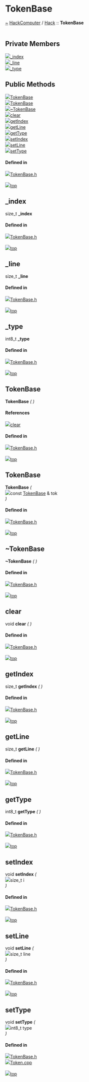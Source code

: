 <a id="tokenbase"></a>
<h1>TokenBase</h1>
<a id="a01283"></a>
<a href="https://github.com/CharlesCarley/HackComputer#~">~</a>
<a href="index.md#index">HackComputer</a>
<span class="inline-text">/</span>
<a href="a00891.md#hack">Hack</a>
<span class="inline-text">::</span>
<span class="bold-text"><b>TokenBase</b></span>
<br/>
<br/>
<a id="private-members"></a>
<h2>Private Members</h2>
<span class="icon-list-item"><a href="#_index" class="icon-list-item"><img src="../images/class.svg" class="icon-list-item"/><span class="icon-list-item">_index</span>
</a>
</span>
<br/>
<span class="icon-list-item"><a href="#_line" class="icon-list-item"><img src="../images/class.svg" class="icon-list-item"/><span class="icon-list-item">_line</span>
</a>
</span>
<br/>
<span class="icon-list-item"><a href="#_type" class="icon-list-item"><img src="../images/class.svg" class="icon-list-item"/><span class="icon-list-item">_type</span>
</a>
</span>
<br/>
<a id="public-methods"></a>
<h2>Public Methods</h2>
<span class="icon-list-item"><a href="#tokenbase" class="icon-list-item"><img src="../images/class.svg" class="icon-list-item"/><span class="icon-list-item">TokenBase</span>
</a>
</span>
<br/>
<span class="icon-list-item"><a href="#tokenbase" class="icon-list-item"><img src="../images/class.svg" class="icon-list-item"/><span class="icon-list-item">TokenBase</span>
</a>
</span>
<br/>
<span class="icon-list-item"><a href="#~tokenbase" class="icon-list-item"><img src="../images/class.svg" class="icon-list-item"/><span class="icon-list-item">~TokenBase</span>
</a>
</span>
<br/>
<span class="icon-list-item"><a href="#clear" class="icon-list-item"><img src="../images/class.svg" class="icon-list-item"/><span class="icon-list-item">clear</span>
</a>
</span>
<br/>
<span class="icon-list-item"><a href="#getindex" class="icon-list-item"><img src="../images/class.svg" class="icon-list-item"/><span class="icon-list-item">getIndex</span>
</a>
</span>
<br/>
<span class="icon-list-item"><a href="#getline" class="icon-list-item"><img src="../images/class.svg" class="icon-list-item"/><span class="icon-list-item">getLine</span>
</a>
</span>
<br/>
<span class="icon-list-item"><a href="#gettype" class="icon-list-item"><img src="../images/class.svg" class="icon-list-item"/><span class="icon-list-item">getType</span>
</a>
</span>
<br/>
<span class="icon-list-item"><a href="#setindex" class="icon-list-item"><img src="../images/class.svg" class="icon-list-item"/><span class="icon-list-item">setIndex</span>
</a>
</span>
<br/>
<span class="icon-list-item"><a href="#setline" class="icon-list-item"><img src="../images/class.svg" class="icon-list-item"/><span class="icon-list-item">setLine</span>
</a>
</span>
<br/>
<span class="icon-list-item"><a href="#settype" class="icon-list-item"><img src="../images/class.svg" class="icon-list-item"/><span class="icon-list-item">setType</span>
</a>
</span>
<br/>
<a id="defined-in"></a>
<h4>Defined in</h4>
<span class="icon-list-item"><a href="https://github.com/CharlesCarley/HackComputer/blob/master/Source/Utils/ParserBase/TokenBase.h#L28" class="icon-list-item"><img src="../images/file.svg" class="icon-list-item"/><span class="icon-list-item">TokenBase.h</span>
</a>
</span>
<br/>
<br/>
<span class="icon-list-item"><a href="#tokenbase" class="icon-list-item"><img src="../images/jumpToTop.svg" class="icon-list-item"/><span class="icon-list-item">top</span>
</a>
</span>
<a id="_index"></a>
<h2>_index</h2>
<span class="inline-text">size_t</span>
<span class="bold-text"><b>_index</b></span>
<br/>
<a id="defined-in"></a>
<h4>Defined in</h4>
<span class="icon-list-item"><a href="https://github.com/CharlesCarley/HackComputer/blob/master/Source/Utils/ParserBase/TokenBase.h#L30" class="icon-list-item"><img src="../images/file.svg" class="icon-list-item"/><span class="icon-list-item">TokenBase.h</span>
</a>
</span>
<br/>
<br/>
<span class="icon-list-item"><a href="#tokenbase" class="icon-list-item"><img src="../images/jumpToTop.svg" class="icon-list-item"/><span class="icon-list-item">top</span>
</a>
</span>
<br/>
<a id="_line"></a>
<h2>_line</h2>
<span class="inline-text">size_t</span>
<span class="bold-text"><b>_line</b></span>
<br/>
<a id="defined-in"></a>
<h4>Defined in</h4>
<span class="icon-list-item"><a href="https://github.com/CharlesCarley/HackComputer/blob/master/Source/Utils/ParserBase/TokenBase.h#L32" class="icon-list-item"><img src="../images/file.svg" class="icon-list-item"/><span class="icon-list-item">TokenBase.h</span>
</a>
</span>
<br/>
<br/>
<span class="icon-list-item"><a href="#tokenbase" class="icon-list-item"><img src="../images/jumpToTop.svg" class="icon-list-item"/><span class="icon-list-item">top</span>
</a>
</span>
<br/>
<a id="_type"></a>
<h2>_type</h2>
<span class="inline-text">int8_t</span>
<span class="bold-text"><b>_type</b></span>
<br/>
<a id="defined-in"></a>
<h4>Defined in</h4>
<span class="icon-list-item"><a href="https://github.com/CharlesCarley/HackComputer/blob/master/Source/Utils/ParserBase/TokenBase.h#L31" class="icon-list-item"><img src="../images/file.svg" class="icon-list-item"/><span class="icon-list-item">TokenBase.h</span>
</a>
</span>
<br/>
<br/>
<span class="icon-list-item"><a href="#tokenbase" class="icon-list-item"><img src="../images/jumpToTop.svg" class="icon-list-item"/><span class="icon-list-item">top</span>
</a>
</span>
<br/>
<a id="tokenbase"></a>
<h2>TokenBase</h2>
<span class="bold-text"><b>TokenBase</b></span>
<span class="italic-text"><i>(</i></span>
<span class="italic-text"><i>)</i></span>
<a id="references"></a>
<h4>References</h4>
<div class="paragraph">
<span class="paragraph"><img src="../images/class.svg"/><a href="a01283.md#clear">clear</a>
</span>
</div>
<a id="defined-in"></a>
<h4>Defined in</h4>
<span class="icon-list-item"><a href="https://github.com/CharlesCarley/HackComputer/blob/master/Source/Utils/ParserBase/TokenBase.h#L35" class="icon-list-item"><img src="../images/file.svg" class="icon-list-item"/><span class="icon-list-item">TokenBase.h</span>
</a>
</span>
<br/>
<br/>
<span class="icon-list-item"><a href="#tokenbase" class="icon-list-item"><img src="../images/jumpToTop.svg" class="icon-list-item"/><span class="icon-list-item">top</span>
</a>
</span>
<br/>
<a id="tokenbase"></a>
<h2>TokenBase</h2>
<span class="bold-text"><b>TokenBase</b></span>
<span class="italic-text"><i>(</i></span>
<div class="paragraph">
<span class="paragraph"><img src="../images/horSpace24px.svg"/><span class="inline-text">const </span>
<a href="a01283.md#tokenbase">TokenBase</a>
<span class="inline-text"> &amp;</span>
<span class="inline-text">tok</span>
</span>
</div>
<span class="italic-text"><i>)</i></span>
<a id="defined-in"></a>
<h4>Defined in</h4>
<span class="icon-list-item"><a href="https://github.com/CharlesCarley/HackComputer/blob/master/Source/Utils/ParserBase/TokenBase.h#L43" class="icon-list-item"><img src="../images/file.svg" class="icon-list-item"/><span class="icon-list-item">TokenBase.h</span>
</a>
</span>
<br/>
<br/>
<span class="icon-list-item"><a href="#tokenbase" class="icon-list-item"><img src="../images/jumpToTop.svg" class="icon-list-item"/><span class="icon-list-item">top</span>
</a>
</span>
<br/>
<a id="~tokenbase"></a>
<h2>~TokenBase</h2>
<span class="bold-text"><b>~TokenBase</b></span>
<span class="italic-text"><i>(</i></span>
<span class="italic-text"><i>)</i></span>
<a id="defined-in"></a>
<h4>Defined in</h4>
<span class="icon-list-item"><a href="https://github.com/CharlesCarley/HackComputer/blob/master/Source/Utils/ParserBase/TokenBase.h#L45" class="icon-list-item"><img src="../images/file.svg" class="icon-list-item"/><span class="icon-list-item">TokenBase.h</span>
</a>
</span>
<br/>
<br/>
<span class="icon-list-item"><a href="#tokenbase" class="icon-list-item"><img src="../images/jumpToTop.svg" class="icon-list-item"/><span class="icon-list-item">top</span>
</a>
</span>
<br/>
<a id="clear"></a>
<h2>clear</h2>
<span class="inline-text">void</span>
<span class="bold-text"><b>clear</b></span>
<span class="italic-text"><i>(</i></span>
<span class="italic-text"><i>)</i></span>
<a id="defined-in"></a>
<h4>Defined in</h4>
<span class="icon-list-item"><a href="https://github.com/CharlesCarley/HackComputer/blob/master/Source/Utils/ParserBase/TokenBase.h#L47" class="icon-list-item"><img src="../images/file.svg" class="icon-list-item"/><span class="icon-list-item">TokenBase.h</span>
</a>
</span>
<br/>
<br/>
<span class="icon-list-item"><a href="#tokenbase" class="icon-list-item"><img src="../images/jumpToTop.svg" class="icon-list-item"/><span class="icon-list-item">top</span>
</a>
</span>
<br/>
<a id="getindex"></a>
<h2>getIndex</h2>
<span class="inline-text">size_t</span>
<span class="bold-text"><b>getIndex</b></span>
<span class="italic-text"><i>(</i></span>
<span class="italic-text"><i>)</i></span>
<a id="defined-in"></a>
<h4>Defined in</h4>
<span class="icon-list-item"><a href="https://github.com/CharlesCarley/HackComputer/blob/master/Source/Utils/ParserBase/TokenBase.h#L58" class="icon-list-item"><img src="../images/file.svg" class="icon-list-item"/><span class="icon-list-item">TokenBase.h</span>
</a>
</span>
<br/>
<br/>
<span class="icon-list-item"><a href="#tokenbase" class="icon-list-item"><img src="../images/jumpToTop.svg" class="icon-list-item"/><span class="icon-list-item">top</span>
</a>
</span>
<br/>
<a id="getline"></a>
<h2>getLine</h2>
<span class="inline-text">size_t</span>
<span class="bold-text"><b>getLine</b></span>
<span class="italic-text"><i>(</i></span>
<span class="italic-text"><i>)</i></span>
<a id="defined-in"></a>
<h4>Defined in</h4>
<span class="icon-list-item"><a href="https://github.com/CharlesCarley/HackComputer/blob/master/Source/Utils/ParserBase/TokenBase.h#L62" class="icon-list-item"><img src="../images/file.svg" class="icon-list-item"/><span class="icon-list-item">TokenBase.h</span>
</a>
</span>
<br/>
<br/>
<span class="icon-list-item"><a href="#tokenbase" class="icon-list-item"><img src="../images/jumpToTop.svg" class="icon-list-item"/><span class="icon-list-item">top</span>
</a>
</span>
<br/>
<a id="gettype"></a>
<h2>getType</h2>
<span class="inline-text">int8_t</span>
<span class="bold-text"><b>getType</b></span>
<span class="italic-text"><i>(</i></span>
<span class="italic-text"><i>)</i></span>
<a id="defined-in"></a>
<h4>Defined in</h4>
<span class="icon-list-item"><a href="https://github.com/CharlesCarley/HackComputer/blob/master/Source/Utils/ParserBase/TokenBase.h#L60" class="icon-list-item"><img src="../images/file.svg" class="icon-list-item"/><span class="icon-list-item">TokenBase.h</span>
</a>
</span>
<br/>
<br/>
<span class="icon-list-item"><a href="#tokenbase" class="icon-list-item"><img src="../images/jumpToTop.svg" class="icon-list-item"/><span class="icon-list-item">top</span>
</a>
</span>
<br/>
<a id="setindex"></a>
<h2>setIndex</h2>
<span class="inline-text">void</span>
<span class="bold-text"><b>setIndex</b></span>
<span class="italic-text"><i>(</i></span>
<div class="paragraph">
<span class="paragraph"><img src="../images/horSpace24px.svg"/><span class="inline-text">size_t</span>
<span class="inline-text">i</span>
</span>
</div>
<span class="italic-text"><i>)</i></span>
<a id="defined-in"></a>
<h4>Defined in</h4>
<span class="icon-list-item"><a href="https://github.com/CharlesCarley/HackComputer/blob/master/Source/Utils/ParserBase/TokenBase.h#L66" class="icon-list-item"><img src="../images/file.svg" class="icon-list-item"/><span class="icon-list-item">TokenBase.h</span>
</a>
</span>
<br/>
<br/>
<span class="icon-list-item"><a href="#tokenbase" class="icon-list-item"><img src="../images/jumpToTop.svg" class="icon-list-item"/><span class="icon-list-item">top</span>
</a>
</span>
<br/>
<a id="setline"></a>
<h2>setLine</h2>
<span class="inline-text">void</span>
<span class="bold-text"><b>setLine</b></span>
<span class="italic-text"><i>(</i></span>
<div class="paragraph">
<span class="paragraph"><img src="../images/horSpace24px.svg"/><span class="inline-text">size_t</span>
<span class="inline-text">line</span>
</span>
</div>
<span class="italic-text"><i>)</i></span>
<a id="defined-in"></a>
<h4>Defined in</h4>
<span class="icon-list-item"><a href="https://github.com/CharlesCarley/HackComputer/blob/master/Source/Utils/ParserBase/TokenBase.h#L68" class="icon-list-item"><img src="../images/file.svg" class="icon-list-item"/><span class="icon-list-item">TokenBase.h</span>
</a>
</span>
<br/>
<br/>
<span class="icon-list-item"><a href="#tokenbase" class="icon-list-item"><img src="../images/jumpToTop.svg" class="icon-list-item"/><span class="icon-list-item">top</span>
</a>
</span>
<br/>
<a id="settype"></a>
<h2>setType</h2>
<span class="inline-text">void</span>
<span class="bold-text"><b>setType</b></span>
<span class="italic-text"><i>(</i></span>
<div class="paragraph">
<span class="paragraph"><img src="../images/horSpace24px.svg"/><span class="inline-text">int8_t</span>
<span class="inline-text">type</span>
</span>
</div>
<span class="italic-text"><i>)</i></span>
<a id="defined-in"></a>
<h4>Defined in</h4>
<span class="icon-list-item"><a href="https://github.com/CharlesCarley/HackComputer/blob/master/Source/Utils/ParserBase/TokenBase.h#L64" class="icon-list-item"><img src="../images/file.svg" class="icon-list-item"/><span class="icon-list-item">TokenBase.h</span>
</a>
</span>
<br/>
<span class="icon-list-item"><a href="https://github.com/CharlesCarley/HackComputer/blob/master/Source/Assembler/Token.cpp#L38" class="icon-list-item"><img src="../images/file.svg" class="icon-list-item"/><span class="icon-list-item">Token.cpp</span>
</a>
</span>
<br/>
<br/>
<span class="icon-list-item"><a href="#tokenbase" class="icon-list-item"><img src="../images/jumpToTop.svg" class="icon-list-item"/><span class="icon-list-item">top</span>
</a>
</span>
<br/>
</div>
</div>
</body>
</html>
